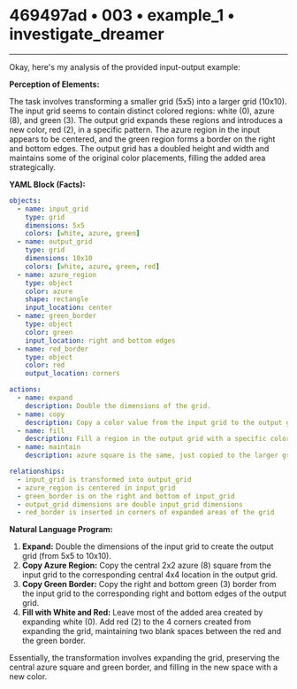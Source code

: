 # 469497ad • 003 • example_1 • investigate_dreamer

---
Okay, here's my analysis of the provided input-output example:

**Perception of Elements:**

The task involves transforming a smaller grid (5x5) into a larger grid (10x10).  The input grid seems to contain distinct colored regions: white (0), azure (8), and green (3). The output grid expands these regions and introduces a new color, red (2), in a specific pattern. The azure region in the input appears to be centered, and the green region forms a border on the right and bottom edges. The output grid has a doubled height and width and maintains some of the original color placements, filling the added area strategically.

**YAML Block (Facts):**



```yaml
objects:
  - name: input_grid
    type: grid
    dimensions: 5x5
    colors: [white, azure, green]
  - name: output_grid
    type: grid
    dimensions: 10x10
    colors: [white, azure, green, red]
  - name: azure_region
    type: object
    color: azure
    shape: rectangle
    input_location: center
  - name: green_border
    type: object
    color: green
    input_location: right and bottom edges
  - name: red_border
    type: object
    color: red
    output_location: corners

actions:
  - name: expand
    description: Double the dimensions of the grid.
  - name: copy
    description: Copy a color value from the input grid to the output grid.
  - name: fill
    description: Fill a region in the output grid with a specific color.
  - name: maintain
    description: azure square is the same, just copied to the larger grid

relationships:
  - input_grid is transformed into output_grid
  - azure_region is centered in input_grid
  - green_border is on the right and bottom of input_grid
  - output_grid dimensions are double input_grid dimensions
  - red_border is inserted in corners of expanded areas of the grid

```



**Natural Language Program:**

1. **Expand:** Double the dimensions of the input grid to create the output grid (from 5x5 to 10x10).
2. **Copy Azure Region:** Copy the central 2x2 azure (8) square from the input grid to the corresponding central 4x4 location in the output grid.
3. **Copy Green Border:** Copy the right and bottom green (3) border from the input grid to the corresponding right and bottom edges of the output grid.
4. **Fill with White and Red:** Leave most of the added area created by expanding white (0).
   Add red (2) to the 4 corners created from expanding the grid, maintaining two blank spaces between the red and the green border.

Essentially, the transformation involves expanding the grid, preserving the central azure square and green border, and filling in the new space with a new color.

